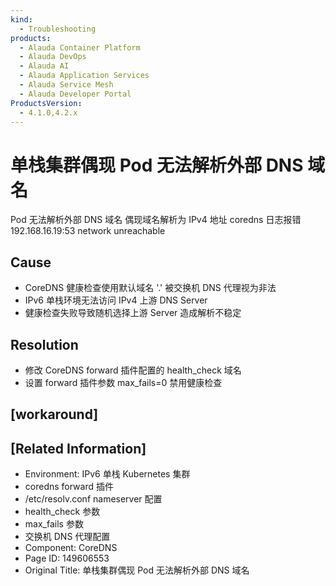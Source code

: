 ```yaml
---
kind:
  - Troubleshooting
products:
  - Alauda Container Platform
  - Alauda DevOps
  - Alauda AI
  - Alauda Application Services
  - Alauda Service Mesh
  - Alauda Developer Portal
ProductsVersion:
  - 4.1.0,4.2.x
---
```

<!-- A type of document that involves encountering a fault, diagnosing it, performing root cause analysis, and providing solutions. -->

# 单栈集群偶现 Pod 无法解析外部 DNS 域名

Pod 无法解析外部 DNS 域名 偶现域名解析为 IPv4 地址 coredns 日志报错 192.168.16.19:53 network unreachable

## Cause
- CoreDNS 健康检查使用默认域名 '.' 被交换机 DNS 代理视为非法
- IPv6 单栈环境无法访问 IPv4 上游 DNS Server
- 健康检查失败导致随机选择上游 Server 造成解析不稳定

## Resolution
- 修改 CoreDNS forward 插件配置的 health_check 域名
- 设置 forward 插件参数 max_fails=0 禁用健康检查

## [workaround]

## [Related Information]
- Environment: IPv6 单栈 Kubernetes 集群
- coredns forward 插件
- /etc/resolv.conf nameserver 配置
- health_check 参数
- max_fails 参数
- 交换机 DNS 代理配置
- Component: CoreDNS
- Page ID: 149606553
- Original Title: 单栈集群偶现 Pod 无法解析外部 DNS 域名
